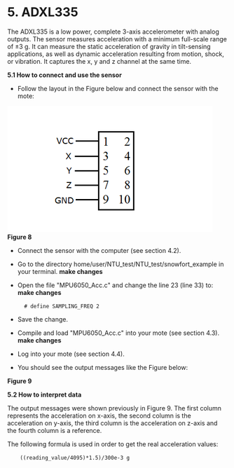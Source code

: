 # 5. ADXL335

The ADXL335 is a low power, complete 3-axis accelerometer with analog outputs. The sensor measures acceleration with a minimum full-scale range of ±3 g. It can measure the static acceleration of gravity in tilt-sensing applications, as well as dynamic acceleration resulting from motion, shock, or vibration. It captures the x, y and z channel at the same time.

**5.1 How to connect and use the sensor**

* Follow the layout in the Figure below and connect the sensor with the mote:

![Test Image](https://raw.githubusercontent.com/VeronicaYamee/GitHub/master/images/layout2.png)
**Figure 8**

* Connect the sensor with the computer (see section 4.2).
* Go to the directory home/user/NTU_test/NTU_test/snowfort_example in your terminal. **make changes**
* Open the file "MPU6050_Acc.c" and change the line 23 (line 33) to: **make changes**

		# define SAMPLING_FREQ 2
* Save the change.
* Compile and load "MPU6050_Acc.c" into your mote (see section 4.3). **make changes**
* Log into your mote (see section 4.4).
* You should see the output messages like the Figure below: 

**Figure 9**

**5.2 How to interpret data**

The output messages were shown previously in Figure 9. The first column represents the acceleration on x-axis, the second column is the acceleration on y-axis, the third column is the acceleration on z-axis and the fourth column is a reference.

The following formula is used in order to get the real acceleration values:

		((reading_value/4095)*1.5)/300e-3 g
